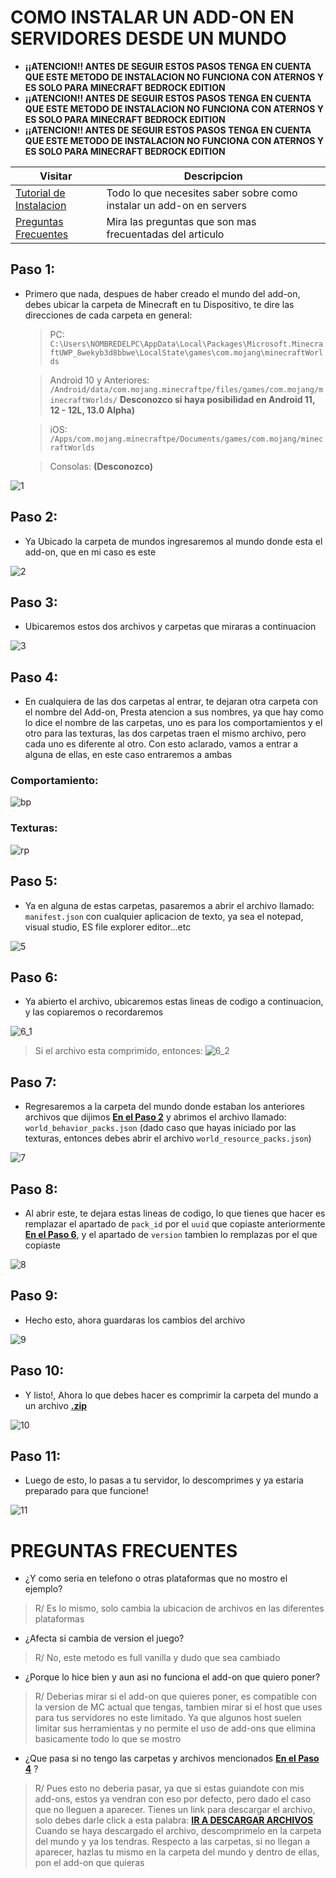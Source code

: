 # COMO INSTALAR UN ADD-ON EN SERVIDORES DESDE UN MUNDO


- **__¡¡ATENCION!! ANTES DE SEGUIR ESTOS PASOS TENGA EN CUENTA QUE ESTE METODO DE INSTALACION NO FUNCIONA CON ATERNOS Y ES SOLO PARA MINECRAFT BEDROCK EDITION__**
- **__¡¡ATENCION!! ANTES DE SEGUIR ESTOS PASOS TENGA EN CUENTA QUE ESTE METODO DE INSTALACION NO FUNCIONA CON ATERNOS Y ES SOLO PARA MINECRAFT BEDROCK EDITION__**
- **__¡¡ATENCION!! ANTES DE SEGUIR ESTOS PASOS TENGA EN CUENTA QUE ESTE METODO DE INSTALACION NO FUNCIONA CON ATERNOS Y ES SOLO PARA MINECRAFT BEDROCK EDITION__**

| Visitar                       | Descripcion |
| -------------------------- | ------------ |
| [Tutorial de Instalacion](https://github.com/HaJuegos/The-Games-Store/blob/main/Betas/como%20instalar%20un%20add-on%20en%20servers/README.md#paso-1) | Todo lo que necesites saber sobre como instalar un add-on en servers   |
| [Preguntas Frecuentes](https://github.com/HaJuegos/The-Games-Store/blob/main/Betas/como%20instalar%20un%20add-on%20en%20servers/README.md#preguntas-frecuentes)   | Mira las preguntas que son mas frecuentadas del articulo     |


## Paso 1:

- Primero que nada, despues de haber creado el mundo del add-on, debes ubicar la carpeta de Minecraft en tu Dispositivo, te dire las direcciones de cada carpeta en general:
	> PC: `C:\Users\NOMBREDELPC\AppData\Local\Packages\Microsoft.MinecraftUWP_8wekyb3d8bbwe\LocalState\games\com.mojang\minecraftWorlds`
	
	> Android 10 y Anteriores: `/Android/data/com.mojang.minecraftpe/files/games/com.mojang/minecraftWorlds/` **Desconozco si haya posibilidad en Android 11, 12 - 12L, 13.0 Alpha)**
	
	> iOS: `/Apps/com.mojang.minecraftpe/Documents/games/com.mojang/minecraftWorlds`
	
	> Consolas: **(Desconozco)**
	
![1](https://cdn.discordapp.com/attachments/997603479822536794/997603535057334322/1.png)


## Paso 2:

- Ya Ubicado la carpeta de mundos ingresaremos al mundo donde esta el add-on, que en mi caso es este

![2](https://cdn.discordapp.com/attachments/997603479822536794/997603535258656888/2.png)


## Paso 3:

- Ubicaremos estos dos archivos y carpetas que miraras a continuacion

![3](https://cdn.discordapp.com/attachments/997603479822536794/997603535510311033/3.png)


## Paso 4:

- En cualquiera de las dos carpetas al entrar, te dejaran otra carpeta con el nombre del Add-on, Presta atencion a sus nombres, ya que hay como lo dice el nombre de las carpetas, uno es para los comportamientos y el otro para las texturas, las dos carpetas traen el mismo archivo, pero cada uno es diferente al otro. Con esto aclarado, vamos a entrar a alguna de ellas, en este caso entraremos a ambas

### Comportamiento:
![bp](https://cdn.discordapp.com/attachments/997603479822536794/997603533920686161/4_1.png)

### Texturas:
![rp](https://cdn.discordapp.com/attachments/997603479822536794/997603534218465393/4_2.png)


## Paso 5:

- Ya en alguna de estas carpetas, pasaremos a abrir el archivo llamado: `manifest.json` con cualquier aplicacion de texto, ya sea el notepad, visual studio, ES file explorer editor...etc

![5](https://cdn.discordapp.com/attachments/997603479822536794/997603534428188742/5.png)


## Paso 6:

- Ya abierto el archivo, ubicaremos estas lineas de codigo a continuacion, y las copiaremos o recordaremos

![6_1](https://cdn.discordapp.com/attachments/997603479822536794/997603534608552067/6_1.png)

> Si el archivo esta comprimido, entonces:
![6_2](https://cdn.discordapp.com/attachments/997603479822536794/997605132596433030/6_2.png)


## Paso 7:

- Regresaremos a la carpeta del mundo donde estaban los anteriores archivos que dijimos [**__En el Paso 2__**](https://github.com/HaJuegos/The-Games-Store/edit/main/Betas/como%20instalar%20un%20add-on%20en%20servers/README.md#paso-2) y abrimos el archivo llamado: `world_behavior_packs.json` (dado caso que hayas iniciado por las texturas, entonces debes abrir el archivo `world_resource_packs.json`)

![7](https://cdn.discordapp.com/attachments/997603479822536794/997603657564553296/7.png)


## Paso 8:

- Al abrir este, te dejara estas lineas de codigo, lo que tienes que hacer es remplazar el apartado de `pack_id` por el `uuid` que copiaste anteriormente [**__En el Paso 6__**](https://github.com/HaJuegos/The-Games-Store/edit/main/Betas/como%20instalar%20un%20add-on%20en%20servers/README.md#paso-6), y el apartado de `version` tambien lo remplazas por el que copiaste

![8](https://cdn.discordapp.com/attachments/997603479822536794/997603657916895333/8.gif)


## Paso 9:

- Hecho esto, ahora guardaras los cambios del archivo 

![9](https://cdn.discordapp.com/attachments/997603479822536794/997603658390835251/9.png)

## Paso 10:

- Y listo!, Ahora lo que debes hacer es comprimir la carpeta del mundo a un archivo [**__.zip__**](https://www.google.com/search?q=que+es+un+archivo+zip)

![10](https://cdn.discordapp.com/attachments/997603479822536794/997606065527074906/10.png)

## Paso 11:

- Luego de esto, lo pasas a tu servidor, lo descomprimes y ya estaria preparado para que funcione!

![11](https://cdn.discordapp.com/attachments/997603479822536794/997606065275404418/11.png)


# PREGUNTAS FRECUENTES

- ¿Y como seria en telefono o otras plataformas que no mostro el ejemplo?
> R/ Es lo mismo, solo cambia la ubicacion de archivos en las diferentes plataformas

- ¿Afecta si cambia de version el juego?
> R/ No, este metodo es full vanilla y dudo que sea cambiado

- ¿Porque lo hice bien y aun asi no funciona el add-on que quiero poner?
> R/ Deberias mirar si el add-on que quieres poner, es compatible con la version de MC actual que tengas, tambien mirar si el host que uses para tus servidores no este limitado. Ya que algunos host suelen limitar sus herramientas y no permite el uso de add-ons que elimina basicamente todo lo que se mostro

- ¿Que pasa si no tengo las carpetas y archivos mencionados [**__En el Paso 4__**](https://github.com/HaJuegos/The-Games-Store/tree/main/Betas/como%20instalar%20un%20add-on%20en%20servers#paso-4) ?
> R/ Pues esto no deberia pasar, ya que si estas guiandote con mis add-ons, estos ya vendran con eso por defecto, pero dado el caso que no lleguen a aparecer. Tienes un link para descargar el archivo, solo debes darle click a esta palabra: [**__IR A DESCARGAR ARCHIVOS__**](https://github.com/HaJuegos/The-Games-Store/raw/main/.github/icon_template/archivos_de_mundos_porsiacaso.zip) Cuando se haya descargado el archivo, descomprimelo en la carpeta del mundo y ya los tendras. Respecto a las carpetas, si no llegan a aparecer, hazlas tu mismo en la carpeta del mundo y dentro de ellas, pon el add-on que quieras